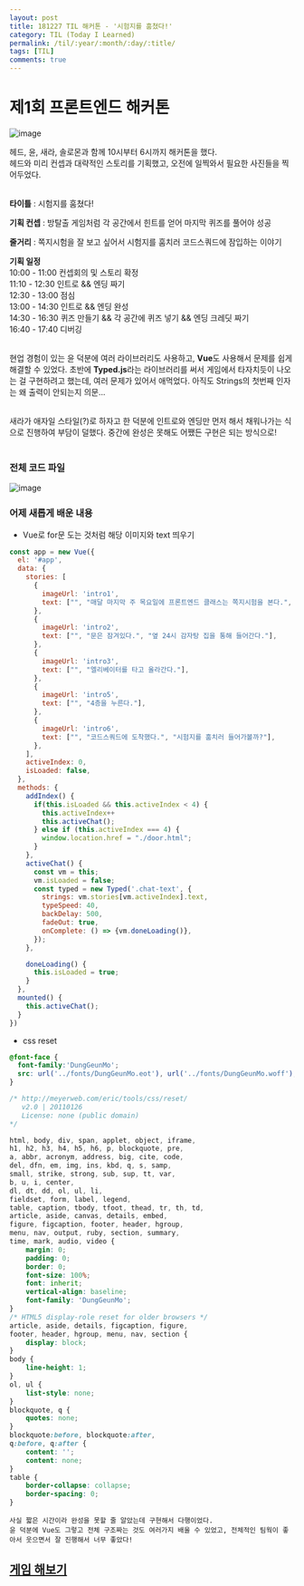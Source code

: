 ```yaml
---
layout: post
title: 181227 TIL 해커톤 - '시험지를 훔쳤다!' 
category: TIL (Today I Learned)
permalink: /til/:year/:month/:day/:title/
tags: [TIL]
comments: true
---
```


# 제1회 프론트엔드 해커톤 

![image](https://user-images.githubusercontent.com/40848630/50499556-c0a1b380-0a8d-11e9-9bde-60eb62cbc71e.png)

헤드, 윤, 새라, 솔로몬과 함께 10시부터 6시까지 해커톤을 했다. <br>
헤드와 미리 컨셉과 대략적인 스토리를 기획했고, 오전에 일찍와서 필요한 사진들을 찍어두었다. <br><br>

**타이틀** : 시험지를 훔쳤다! <br>

**기획 컨셉** : 방탈출 게임처럼 각 공간에서 힌트를 얻어 마지막 퀴즈를 풀어야 성공 <br>

**줄거리** : 쪽지시험을 잘 보고 싶어서 시험지를 훔치러 코드스쿼드에 잠입하는 이야기 <br>

**기획 일정** <br>
10:00 - 11:00 컨셉회의 및 스토리 확정 <br>
11:10 - 12:30 인트로 && 엔딩 짜기 <br>
12:30 - 13:00 점심 <br>
13:00 - 14:30 인트로 && 엔딩 완성 <br>
14:30 - 16:30 퀴즈 만들기 && 각 공간에 퀴즈 넣기 && 엔딩 크레딧 짜기 <br>
16:40 - 17:40 디버깅 <br><br>

현업 경험이 있는 윤 덕분에 여러 라이브러리도 사용하고, **Vue**도 사용해서 문제를 쉽게 해결할 수 있었다.
초반에 **Typed.js**라는 라이브러리를 써서 게임에서 타자치듯이 나오는 걸 구현하려고 했는데, 여러 문제가 있어서 애먹었다. 아직도 Strings의 첫번째 인자는 왜 출력이 안되는지 의문... <br> <br>

새라가 애자일 스타일(?)로 하자고 한 덕분에 인트로와 엔딩만 먼저 해서 채워나가는 식으로 진행하여 부담이 덜했다. 중간에 완성은 못해도 어쨌든 구현은 되는 방식으로! <br><br>

### **전체 코드 파일**

![image](https://user-images.githubusercontent.com/40848630/50499810-fba4e680-0a8f-11e9-97f9-b3c03eeb656c.png)

### **어제 새롭게 배운 내용**

- Vue로 for문 도는 것처럼 해당 이미지와 text 띄우기 

```javascript
const app = new Vue({
  el: '#app',
  data: {
    stories: [
      {
        imageUrl: 'intro1',
        text: ["", "매달 마지막 주 목요일에 프론트엔드 클래스는 쪽지시험을 본다.", "지난 시험에 10점을 맞은 H군은 이번 시험은 잘 보기 위해 시험지를 훔치러 늦은 밤 코드스쿼드에 잠입하기로 결심했다."],
      },
      {
        imageUrl: 'intro2',
        text: ["", "문은 잠겨있다.", "옆 24시 감자탕 집을 통해 들어간다."],
      },
      {
        imageUrl: 'intro3',
        text: ["", "엘리베이터를 타고 올라간다."],
      },
      {
        imageUrl: 'intro5',
        text: ["", "4층을 누른다."],
      },
      {
        imageUrl: 'intro6',
        text: ["", "코드스쿼드에 도착했다.", "시험지를 훔치러 들어가볼까?"],
      },
    ],
    activeIndex: 0,
    isLoaded: false,
  },
  methods: {
    addIndex() {
      if(this.isLoaded && this.activeIndex < 4) {
        this.activeIndex++
        this.activeChat();
      } else if (this.activeIndex === 4) {
        window.location.href = "./door.html";
      }
    },
    activeChat() {
      const vm = this;
      vm.isLoaded = false;
      const typed = new Typed('.chat-text', {
        strings: vm.stories[vm.activeIndex].text,
        typeSpeed: 40,
        backDelay: 500,
        fadeOut: true,
        onComplete: () => {vm.doneLoading()},
      });
    },

    doneLoading() {
      this.isLoaded = true;
    }
  },
  mounted() {
    this.activeChat();
  }
})
```

- css reset

```css
@font-face {
  font-family:'DungGeunMo';
  src: url('../fonts/DungGeunMo.eot'), url('../fonts/DungGeunMo.woff'), url('../fonts/DungGeunMo.woff2');
}

/* http://meyerweb.com/eric/tools/css/reset/
   v2.0 | 20110126
   License: none (public domain)
*/

html, body, div, span, applet, object, iframe,
h1, h2, h3, h4, h5, h6, p, blockquote, pre,
a, abbr, acronym, address, big, cite, code,
del, dfn, em, img, ins, kbd, q, s, samp,
small, strike, strong, sub, sup, tt, var,
b, u, i, center,
dl, dt, dd, ol, ul, li,
fieldset, form, label, legend,
table, caption, tbody, tfoot, thead, tr, th, td,
article, aside, canvas, details, embed,
figure, figcaption, footer, header, hgroup,
menu, nav, output, ruby, section, summary,
time, mark, audio, video {
	margin: 0;
	padding: 0;
	border: 0;
	font-size: 100%;
	font: inherit;
	vertical-align: baseline;
    font-family: 'DungGeunMo';
}
/* HTML5 display-role reset for older browsers */
article, aside, details, figcaption, figure,
footer, header, hgroup, menu, nav, section {
	display: block;
}
body {
	line-height: 1;
}
ol, ul {
	list-style: none;
}
blockquote, q {
	quotes: none;
}
blockquote:before, blockquote:after,
q:before, q:after {
	content: '';
	content: none;
}
table {
	border-collapse: collapse;
	border-spacing: 0;
}
```

```text
사실 짧은 시간이라 완성을 못할 줄 알았는데 구현해서 다행이었다. 
윤 덕분에 Vue도 그렇고 전체 구조짜는 것도 여러가지 배울 수 있었고, 전체적인 팀웍이 좋아서 웃으면서 잘 진행해서 너무 좋았다!
```

## [게임 해보기](https://htmlhead.github.io/FE_hackathon/) 

